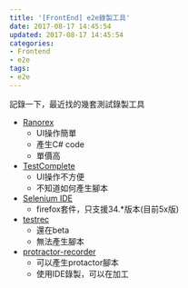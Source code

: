 ```yaml
---
title: '[FrontEnd] e2e錄製工具'
date: 2017-08-17 14:45:54
updated: 2017-08-17 14:45:54
categories:
- Frontend
- e2e
tags:
- e2e
---
```


記錄一下，最近找的幾套測試錄製工具

<!--more-->

* [Ranorex](https://www.ranorex.com/)
  * UI操作簡單
  * 產生C# code
  * 單價高
* [TestComplete](https://smartbear.com/product/testcomplete/overview/)
  * UI操作不方便
  * 不知道如何產生腳本
* [Selenium IDE](http://www.seleniumhq.org/projects/ide/)
  * firefox套件，只支援34.*版本(目前5x版)
* [testrec](https://testrec.com/)
  * 還在beta
  * 無法產生腳本
* [protractor-recorder](https://github.com/ealves/protractor-recorder)
  * 可以產生protactor腳本
  * 使用IDE錄製，可以在加工

